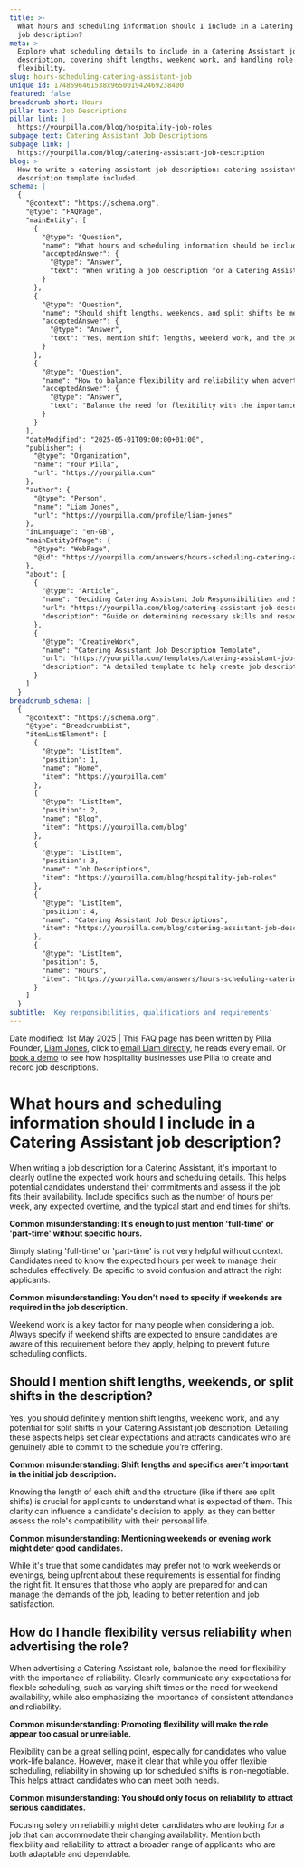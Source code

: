 ```yaml
---
title: >-
  What hours and scheduling information should I include in a Catering Assistant
  job description?
meta: >
  Explore what scheduling details to include in a Catering Assistant job
  description, covering shift lengths, weekend work, and handling role
  flexibility.
slug: hours-scheduling-catering-assistant-job
unique id: 1748596461538x965001942469238400
featured: false
breadcrumb short: Hours
pillar text: Job Descriptions
pillar link: |
  https://yourpilla.com/blog/hospitality-job-roles
subpage text: Catering Assistant Job Descriptions
subpage link: |
  https://yourpilla.com/blog/catering-assistant-job-description
blog: >
  How to write a catering assistant job description: catering assistant job
  description template included.
schema: |
  {
    "@context": "https://schema.org",
    "@type": "FAQPage",
    "mainEntity": [
      {
        "@type": "Question",
        "name": "What hours and scheduling information should be included in a Catering Assistant job description?",
        "acceptedAnswer": {
          "@type": "Answer",
          "text": "When writing a job description for a Catering Assistant, include details such as the number of hours per week, expected overtime, and typical start and end times for shifts. Be specific about the work hours to help candidates understand their commitments and decide if the job fits their availability. Specify weekend and evening work requirements to help prevent future scheduling conflicts."
        }
      },
      {
        "@type": "Question",
        "name": "Should shift lengths, weekends, and split shifts be mentioned in a Catering Assistant job description?",
        "acceptedAnswer": {
          "@type": "Answer",
          "text": "Yes, mention shift lengths, weekend work, and the potential for split shifts in your Catering Assistant job description. By detailing these aspects, you set clear expectations and attract candidates who can commit to the schedule you are offering. Including such details ensures that candidates are aware of what is expected and can assess the role's compatibility with their personal life."
        }
      },
      {
        "@type": "Question",
        "name": "How to balance flexibility and reliability when advertising a Catering Assistant role?",
        "acceptedAnswer": {
          "@type": "Answer",
          "text": "Balance the need for flexibility with the importance of reliability when advertising a Catering Assistant role. Communicate expectations for flexible scheduling, such as varying shift times or weekend availability, while also emphasizing the importance of consistent attendance and reliability. This approach helps attract candidates who are both adaptable and dependable, ensuring a good fit for both employee and employer."
        }
      }
    ],
    "dateModified": "2025-05-01T09:00:00+01:00",
    "publisher": {
      "@type": "Organization",
      "name": "Your Pilla",
      "url": "https://yourpilla.com"
    },
    "author": {
      "@type": "Person",
      "name": "Liam Jones",
      "url": "https://yourpilla.com/profile/liam-jones"
    },
    "inLanguage": "en-GB",
    "mainEntityOfPage": {
      "@type": "WebPage",
      "@id": "https://yourpilla.com/answers/hours-scheduling-catering-assistant-job"
    },
    "about": [
      {
        "@type": "Article",
        "name": "Deciding Catering Assistant Job Responsibilities and Skills",
        "url": "https://yourpilla.com/blog/catering-assistant-job-description",
        "description": "Guide on determining necessary skills and responsibilities for a Catering Assistant job."
      },
      {
        "@type": "CreativeWork",
        "name": "Catering Assistant Job Description Template",
        "url": "https://yourpilla.com/templates/catering-assistant-job-description",
        "description": "A detailed template to help create job descriptions for Catering Assistants."
      }
    ]
  }
breadcrumb_schema: |
  {
    "@context": "https://schema.org",
    "@type": "BreadcrumbList",
    "itemListElement": [
      {
        "@type": "ListItem",
        "position": 1,
        "name": "Home",
        "item": "https://yourpilla.com"
      },
      {
        "@type": "ListItem",
        "position": 2,
        "name": "Blog",
        "item": "https://yourpilla.com/blog"
      },
      {
        "@type": "ListItem",
        "position": 3,
        "name": "Job Descriptions",
        "item": "https://yourpilla.com/blog/hospitality-job-roles"
      },
      {
        "@type": "ListItem",
        "position": 4,
        "name": "Catering Assistant Job Descriptions",
        "item": "https://yourpilla.com/blog/catering-assistant-job-description"
      },
      {
        "@type": "ListItem",
        "position": 5,
        "name": "Hours",
        "item": "https://yourpilla.com/answers/hours-scheduling-catering-assistant-job"
      }
    ]
  }
subtitle: 'Key responsibilities, qualifications and requirements'
---
```


Date modified: 1st May 2025 | This FAQ page has been written by Pilla Founder, [Liam Jones](https://yourpilla.com/profile/liam-jones), click to [email Liam directly](https://mailto:liam@yourpilla.com), he reads every email. Or [book a demo](https://calendly.com/pilla/demo) to see how hospitality businesses use Pilla to create and record job descriptions.

# What hours and scheduling information should I include in a Catering Assistant job description?

When writing a job description for a Catering Assistant, it's important to clearly outline the expected work hours and scheduling details. This helps potential candidates understand their commitments and assess if the job fits their availability. Include specifics such as the number of hours per week, any expected overtime, and the typical start and end times for shifts.

**Common misunderstanding: It’s enough to just mention 'full-time' or 'part-time' without specific hours.**

Simply stating 'full-time' or 'part-time' is not very helpful without context. Candidates need to know the expected hours per week to manage their schedules effectively. Be specific to avoid confusion and attract the right applicants.

**Common misunderstanding: You don’t need to specify if weekends are required in the job description.**

Weekend work is a key factor for many people when considering a job. Always specify if weekend shifts are expected to ensure candidates are aware of this requirement before they apply, helping to prevent future scheduling conflicts.

## Should I mention shift lengths, weekends, or split shifts in the description?

Yes, you should definitely mention shift lengths, weekend work, and any potential for split shifts in your Catering Assistant job description. Detailing these aspects helps set clear expectations and attracts candidates who are genuinely able to commit to the schedule you’re offering.

**Common misunderstanding: Shift lengths and specifics aren’t important in the initial job description.**

Knowing the length of each shift and the structure (like if there are split shifts) is crucial for applicants to understand what is expected of them. This clarity can influence a candidate's decision to apply, as they can better assess the role's compatibility with their personal life.

**Common misunderstanding: Mentioning weekends or evening work might deter good candidates.**

While it's true that some candidates may prefer not to work weekends or evenings, being upfront about these requirements is essential for finding the right fit. It ensures that those who apply are prepared for and can manage the demands of the job, leading to better retention and job satisfaction.

## How do I handle flexibility versus reliability when advertising the role?

When advertising a Catering Assistant role, balance the need for flexibility with the importance of reliability. Clearly communicate any expectations for flexible scheduling, such as varying shift times or the need for weekend availability, while also emphasizing the importance of consistent attendance and reliability.

**Common misunderstanding: Promoting flexibility will make the role appear too casual or unreliable.**

Flexibility can be a great selling point, especially for candidates who value work-life balance. However, make it clear that while you offer flexible scheduling, reliability in showing up for scheduled shifts is non-negotiable. This helps attract candidates who can meet both needs.

**Common misunderstanding: You should only focus on reliability to attract serious candidates.**

Focusing solely on reliability might deter candidates who are looking for a job that can accommodate their changing availability. Mention both flexibility and reliability to attract a broader range of applicants who are both adaptable and dependable.
